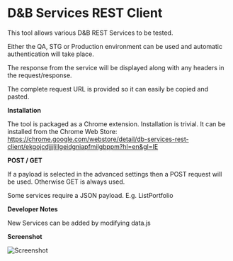 D&B Services REST Client
========================

This tool allows various D&B REST Services to be tested.

Either the QA, STG or Production environment can be used and automatic authentication will take place.

The response from the service will be displayed along with any headers in the request/response.

The complete request URL is provided so it can easily be copied and pasted.



**Installation**

The tool is packaged as a Chrome extension. Installation is trivial. It can be installed from the Chrome Web Store:  https://chrome.google.com/webstore/detail/db-services-rest-client/ekgojcdjjjlillgeidgniapfmilgbppm?hl=en&gl=IE


**POST / GET**

If a payload is selected in the advanced settings then a POST request will be used. Otherwise GET is always used.

Some services require a JSON payload. E.g. ListPortfolio


**Developer Notes**

New Services can be added by modifying data.js


**Screenshot**

![Screenshot](https://raw.githubusercontent.com/paulhitz/SimpleRestClient/master/img/screenshots/screenshot.png)

